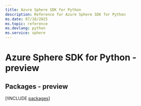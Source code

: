 ```yaml
---
title: Azure Sphere SDK for Python
description: Reference for Azure Sphere SDK for Python
ms.date: 07/18/2025
ms.topic: reference
ms.devlang: python
ms.service: sphere
---
```

# Azure Sphere SDK for Python - preview
## Packages - preview
[!INCLUDE [packages](sphere-index.md)]